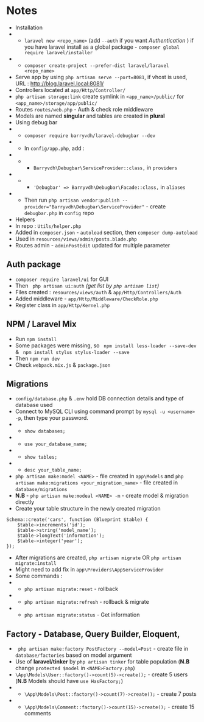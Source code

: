 # Notes

- Installation
- - `laravel new <repo_name>` (add `--auth` if you want *Authentication* ) if you have laravel install as a global package - `composer global require laravel/installer`
- - `composer create-project --prefer-dist laravel/laravel <repo_name>`
- Serve app by using `php artisan serve --port=8081`, if vhost is used, URL : http://blog.laravel.local:8081/
- Controllers located at `app/Http/Controller/`
- `php artisan storage:link` create symlink in `<app_name>/public/` for `<app_name>/storage/app/public/`
- Routes `routes/web.php` - Auth & check role middleware
- Models are named **singular** and tables are created in **plural**
- Using debug bar
- - `composer require barryvdh/laravel-debugbar --dev`
- - In `config/app.php`, add :
- - - `Barryvdh\Debugbar\ServiceProvider::class,` in `providers`
- - - `'Debugbar' => Barryvdh\Debugbar\Facade::class,` in `aliases`
- - Then run `php artisan vendor:publish --provider="Barryvdh\Debugbar\ServiceProvider"` - create `debugbar.php` in `config` repo
- Helpers
- In repo : `Utils/helper.php`
- Added in `composer.json` - `autoload` section, then `composer dump-autoload`
- Used in `resources/views/admin/posts.blade.php`
- Routes admin - `adminPostEdit` updated for multiple parameter

## Auth package

- `composer require laravel/ui` for GUI
- Then ` php artisan ui:auth` *(get list by `php artisan list`)*
- Files created : `resources/views/auth` & `app/Http/Controllers/Auth`
- Added middleware - `app/Http/Middleware/CheckRole.php`
- Register class in `app/Http/Kernel.php`

## NPM / Laravel Mix

- Run `npm install`
- Some packages were missing, so ` npm install less-loader --save-dev` & ` npm install stylus stylus-loader --save`
- Then `npm run dev`
- Check `webpack.mix.js` & `package.json`

## Migrations

- `config/database.php` & `.env` hold DB connection details and type of database used
- Connect to MySQL CLI using command prompt by `mysql -u <username> -p`, then type your password.
- - `show databases;`
- - `use your_database_name;`
- - `show tables;`
- - `desc your_table_name;`
- `php artisan make:model <NAME>` - file created in `app\Models` and `php artisan make:migrations <your_migration_name>` - file created in `database/migrations`
- **N.B** - `php artisan make:modeal <NAME> -m` - create model & migration directly
- Create your table structure in the newly created migration

```
Schema::create('cars', function (Blueprint $table) {
    $table->increments('id');
    $table->string('model_name');
    $table->longText('information');
    $table->integer('year');
});
```
- After migrations are created, `php artisan migrate` OR `php artisan migrate:install`
- Might need to add fix in `app\Providers\AppServiceProvider`
- Some commands :
- - `php artisan migrate:reset` - rollback
- - `php artisan migrate:refresh` - rollback & migrate 
- - `php artisan migrate:status` - Get information

## Factory - Database, Query Builder, Eloquent,  

- ` php artisan make:factory PostFactory --model=Post` - create file in `database/factories` based on model argument
- Use of **laravel/tinker** by `php artisan tinker` for table population (**N.B** change `protected $model` in `<NAME>Factory.php`)
- `\App\Models\User::factory()->count(5)->create();` - create 5 users (**N.B** Models should have `use HasFactory;`)
- - `\App\Models\Post::factory()->count(7)->create();` - create 7 posts
- - `\App\Models\Comment::factory()->count(15)->create();` - create 15 comments
